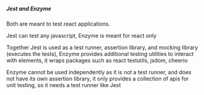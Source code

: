 ##### Jest and Enzyme

Both are meant to test react applications.

Jest can test any javascript, Enzyme is meant for react only

Together Jest is used as a test runner, assertion library, and mocking library (executes the tests), Enzyme provides additional testing utilities to interact with elements, it wraps packages such as react testutils, jsdom, cheerio

Enzyme cannot be used independently as it is not a test runner, and does not have its own assertion library, it only provides a collection of apis for unit testing, so it needs a test runner like Jest


